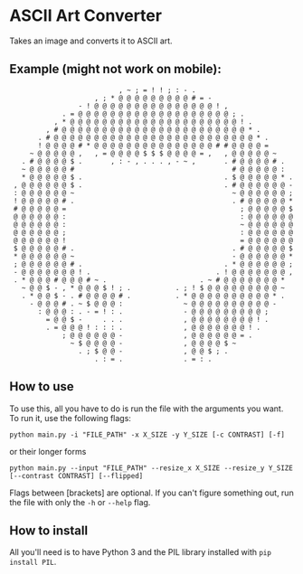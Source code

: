 # ASCII Art Converter

Takes an image and converts it to ASCII art.

## Example (might not work on mobile):
```
                           , ~ ; = ! ! ; : - .                        
                     , ; * @ @ @ @ @ @ @ @ @ # = -                    
                 - ! @ @ @ @ @ @ @ @ @ @ @ @ @ @ @ ! ,                
             . = @ @ @ @ @ @ @ @ @ @ @ @ @ @ @ @ @ @ @ ; .            
           , * @ @ @ @ @ @ @ @ @ @ @ @ @ @ @ @ @ @ @ @ @ ! .          
         , # @ @ @ @ @ @ @ @ @ @ @ @ @ @ @ @ @ @ @ @ @ @ @ * .        
       . # @ @ @ @ @ @ @ @ @ @ @ @ @ @ @ @ @ @ @ @ @ @ @ @ @ * .      
       ! @ @ @ @ # * @ @ @ @ @ @ @ @ @ @ @ @ @ @ @ # # @ @ @ @ =      
     ~ @ @ @ @ @ ,   , = @ @ @ @ $ $ $ @ @ @ @ = ,   , @ @ @ @ @ ~    
   . # @ @ @ @ $ .       , : - , . . . , - ~ ,       . # @ @ @ @ # .  
   ~ @ @ @ @ @ #                                       # @ @ @ @ @ :  
   * @ @ @ @ @ $ .                                   . $ @ @ @ @ @ * .
 , @ @ @ @ @ @ $ .                                   . # @ @ @ @ @ @ -
 : @ @ @ @ @ @ ~                                       ~ @ @ @ @ @ @ ;
 ! @ @ @ @ @ # .                                       . # @ @ @ @ @ *
 # @ @ @ @ @ =                                           ; @ @ @ @ @ $
 @ @ @ @ @ @ :                                           : @ @ @ @ @ @
 @ @ @ @ @ @ :                                           ~ @ @ @ @ @ @
 @ @ @ @ @ @ ;                                           : @ @ @ @ @ @
 @ @ @ @ @ @ !                                           = @ @ @ @ @ @
 $ @ @ @ @ @ # .                                       . # @ @ @ @ @ $
 * @ @ @ @ @ @ ~                                       - @ @ @ @ @ @ *
 ; @ @ @ @ @ @ # .                                   . * @ @ @ @ @ @ ;
 - @ @ @ @ @ @ @ ! .                               . ! @ @ @ @ @ @ @ ,
 . * @ @ @ # @ @ @ # ~ .                       . ~ # @ @ @ @ @ @ @ *  
   ~ @ @ $ - , * @ @ @ $ ! ; .           . ; ! $ @ @ @ @ @ @ @ @ @ ~  
   . * @ @ $ - . # @ @ @ @ # .           . * @ @ @ @ @ @ @ @ @ @ * .  
     - @ @ @ # . ~ $ @ @ @ :               ~ @ @ @ @ @ @ @ @ @ @ -    
       : @ @ @ : . - = ! : .               - @ @ @ @ @ @ @ @ @ ;      
         = @ @ $ -     . . .               , @ @ @ @ @ @ @ @ ! .      
         . = @ @ @ ! : : : .               , @ @ @ @ @ @ @ ! .        
             ; @ @ @ @ @ @ -               , @ @ @ @ @ @ = .          
               ~ $ @ @ @ @ -               , @ @ @ @ $ ~              
                 . ; $ @ @ -               , @ @ $ ; .                
                     . : = .               . = : .                    
```
## How to use

To use this, all you have to do is run the file with the arguments you want. To run it, use the following flags:

```python main.py -i "FILE_PATH" -x X_SIZE -y Y_SIZE [-c CONTRAST] [-f]```

or their longer forms 

```python main.py --input "FILE_PATH" --resize_x X_SIZE --resize_y Y_SIZE [--contrast CONTRAST] [--flipped]```

Flags between [brackets] are optional. If you can't figure something out, run the file with only the ```-h``` or ```--help``` flag.

## How to install

All you'll need is to have Python 3 and the PIL library installed with ```pip install PIL```. 